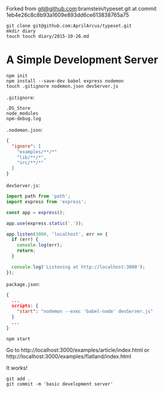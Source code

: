 Forked from git@github.com:bramstein/typeset.git at commit 1eb4e26c8c8b93a1609e893dd6ce613838765a75

```shell
git clone git@github.com:AprilArcus/typeset.git
mkdir diary
touch touch diary/2015-10-26.md
```

A Simple Development Server
===========================

```shell
npm init
npm install --save-dev babel express nodemon
touch .gitignore nodemon.json devServer.js
```

`.gitignore`:

```
.DS_Store
node_modules
npm-debug.log
```

`.nodemon.json`:

```JSON
{
  "ignore": [
    "examples/**/*"
    "lib/**/*",
    "src/**/*"
  ]
}
```

`devServer.js`:

```JavaScript
import path from 'path';
import express from 'express';

const app = express();

app.use(express.static('.'));

app.listen(3000, 'localhost', err => {
  if (err) {
    console.log(err);
    return;
  }

  console.log('Listening at http://localhost:3000');
});
```

`package.json`:

```JSON
{
  ...
  scripts: {
    "start": "nodemon --exec 'babel-node' devServer.js"
  }
  ...
}
```

```shell
npm start
```

Go to http://localhost:3000/examples/article/index.html or http://localhost:3000/examples/flatland/index.html

It works!

```shell
git add .
git commit -m 'basic development server'
```
